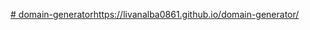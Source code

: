 [# domain-generator](https://livanalba0861.github.io/domain-generator/)https://livanalba0861.github.io/domain-generator/
